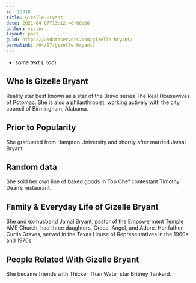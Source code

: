 ```yaml
---
id: 13318
title: Gizelle Bryant
date: 2021-04-07T13:12:40+00:00
author: victor
layout: post
guid: https://ukdataservers.com/gizelle-bryant/
permalink: /04/07/gizelle-bryant/
---
```


* some text
{: toc}


## Who is Gizelle Bryant



Reality star best known as a star of the Bravo series The Real Housewives of Potomac. She is also a philanthropist, working actively with the city council of Birmingham, Alabama.

                
                
                
## Prior to Popularity



She graduated from Hampton University and shortly after married Jamal Bryant.

                
                
                
## Random data



She sold her own line of baked goods in Top Chef contestant Timothy Dean&#8217;s restaurant.

                
                
                
## Family & Everyday Life of Gizelle Bryant



She and ex-husband Jamal Bryant, pastor of the Empowerment Temple AME Church, had three daughters, Grace, Angel, and Adore. Her father, Curtis Graves, served in the Texas House of Representatives in the 1960s and 1970s.

                
                
                
## People Related With Gizelle Bryant



She became friends with Thicker Than Water star Britney Tankard.

                
              
            
          
          
          